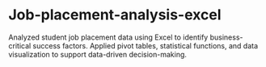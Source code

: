 # Job-placement-analysis-excel
Analyzed student job placement data using Excel to identify business-critical success factors. Applied pivot tables, statistical functions, and data visualization to support data-driven decision-making.
